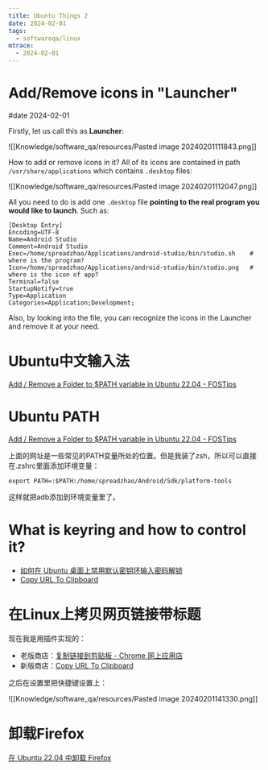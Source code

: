 ```yaml
---
title: Ubuntu Things 2
date: 2024-02-01
tags:
  - softwareqa/linux
mtrace:
  - 2024-02-01
---
```


# Add/Remove icons in "Launcher"

#date 2024-02-01

Firstly, let us call this as **Launcher**: 

![[Knowledge/software_qa/resources/Pasted image 20240201111843.png]]

How to add or remove icons in it? All of its icons are contained in path `/usr/share/applications` which contains `.desktop` files:

![[Knowledge/software_qa/resources/Pasted image 20240201112047.png]]

All you need to do is add one `.desktop` file **pointing to the real program you would like to launch**. Such as:

```shell
[Desktop Entry]
Encoding=UTF-8
Name=Android Studio
Comment=Android Studio
Exec=/home/spreadzhao/Applications/android-studio/bin/studio.sh    # where is the program?
Icon=/home/spreadzhao/Applications/android-studio/bin/studio.png   # where is the icon of app?
Terminal=false
StartupNotify=true
Type=Application
Categories=Application;Development;
```

Also, by looking into the file, you can recognize the icons in the Launcher and remove it at your need.

# Ubuntu中文输入法

[Add / Remove a Folder to $PATH variable in Ubuntu 22.04 - FOSTips](https://fostips.com/add-to-path-ubuntu/)

# Ubuntu PATH

[Add / Remove a Folder to $PATH variable in Ubuntu 22.04 - FOSTips](https://fostips.com/add-to-path-ubuntu/)

上面的网址是一些常见的PATH变量所处的位置。但是我装了zsh，所以可以直接在.zshrc里面添加环境变量：

```shell
export PATH=:$PATH:/home/spreadzhao/Android/Sdk/platform-tools
```

这样就把adb添加到环境变量里了。

# What is keyring and how to control it?

* [如何在 Ubuntu 桌面上禁用默认密钥环输入密码解锁](https://cn.linux-console.net/?p=9148)
* [Copy URL To Clipboard](https://chromewebstore.google.com/detail/copy-url-to-clipboard/miancenhdlkbmjmhlginhaaepbdnlllc)

# 在Linux上拷贝网页链接带标题

现在我是用插件实现的：

* 老版商店：[复制链接到剪贴板 - Chrome 网上应用店](https://link.zhihu.com/?target=https%3A//chrome.google.com/webstore/detail/copy-url-to-clipboard/miancenhdlkbmjmhlginhaaepbdnlllc/related%3Fhl%3Dzh-CN "")
* 新版商店：[Copy URL To Clipboard](https://chromewebstore.google.com/detail/copy-url-to-clipboard/miancenhdlkbmjmhlginhaaepbdnlllc "Copy URL To Clipboard")

之后在设置里把快捷键设置上：

![[Knowledge/software_qa/resources/Pasted image 20240201141330.png]]

# 卸载Firefox

[在 Ubuntu 22.04 中卸载 Firefox](https://cn.linux-console.net/?p=13996)